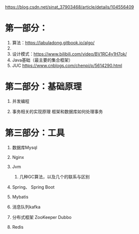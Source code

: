 https://blog.csdn.net/sinat_37903468/article/details/104556409

# 第一部分：

1. 算法：https://labuladong.gitbook.io/algo/   
2. 
3. 设计模式：https://www.bilibili.com/video/BV1RC4y1H7ok/
4. Java基础（最主要的集合框架）
5. JUC https://www.cnblogs.com/chenpi/p/5614290.html

# 第二部分：基础原理

1. 并发编程

2. 事务相关的实现原理 框架和数据库如何处理事务

# 第三部分：工具

1. 数据库Mysql

2. Nginx

3. Jvm
   
   1. 几种GC算法，以及几个的联系与区别

4. Spring、 Spring Boot

5. Mybatis

6. 消息队列kafka

7. 分布式框架 ZooKeeper Dubbo 

8. Redis